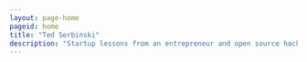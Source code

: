 ```yaml
---
layout: page-home
pageid: home
title: "Ted Serbinski"
description: "Startup lessons from an entrepreneur and open source hacker, turned early stage VC at Detroit Venture Partners, helping to rebuild Detroit and the Midwest."
---
```

